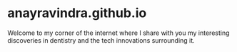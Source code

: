 # anayravindra.github.io
Welcome to my corner of the internet where I share with you my interesting discoveries in dentistry and the tech innovations surrounding it.

